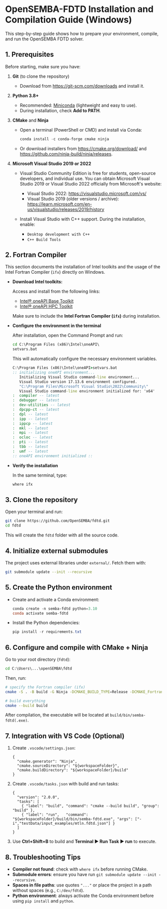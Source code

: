 
# OpenSEMBA-FDTD Installation and Compilation Guide (Windows)

This step-by-step guide shows how to prepare your environment, compile, and run the OpenSEMBA FDTD solver.

## 1. Prerequisites

Before starting, make sure you have:

1. **Git** (to clone the repository)
   - Download from https://git-scm.com/downloads and install it.

2. **Python 3.8+**
   - Recommended: [Miniconda](https://docs.conda.io/en/latest/miniconda.html) (lightweight and easy to use).
   - During installation, check **Add to PATH**.

3. **CMake** and **Ninja**
   - Open a terminal (PowerShell or CMD) and install via Conda:
     ```powershell
     conda install -c conda-forge cmake ninja
     ```
   - Or download installers from https://cmake.org/download/ and https://github.com/ninja-build/ninja/releases.

4. **Microsoft Visual Studio 2019 or 2022**
   
   - Visual Studio Community Edition is free for students, open-source developers, and individual use. You can obtain Microsoft Visual Studio 2019 or Visual Studio 2022 officially from Microsoft's website:

      - Visual Studio 2022: https://visualstudio.microsoft.com/vs/
      - Visual Studio 2019 (older versions / archive): https://learn.microsoft.com/en-us/visualstudio/releases/2019/history

   - Install Visual Studio with C++ support. During the installation, enable:
      - `Desktop development with C++`
      - `C++ Build Tools`

## 2. Fortran Compiler

   This section documents the installation of Intel toolkits and the usage of the Intel Fortran Compiler (`ifx`) directly on Windows.

   - **Download Intel toolkits:**

      Access and install from the following links:
      - [Intel® oneAPI Base Toolkit](https://www.intel.com/content/www/us/en/developer/tools/oneapi/base-toolkit-download.html)
      - [Intel® oneAPI HPC Toolkit](https://www.intel.com/content/www/us/en/developer/tools/oneapi/hpc-toolkit-download.html)

      Make sure to include the **Intel Fortran Compiler (`ifx`)** during installation.

   - **Configure the environment in the terminal**

      After installation, open the Command Prompt and run:

      ```cmd
      cd C:\Program Files (x86)\Intel\oneAPI\
      setvars.bat
      ```

      This will automatically configure the necessary environment variables.

      ```cmd
      C:\Program Files (x86)\Intel\oneAPI>setvars.bat
      :: initializing oneAPI environment...
         Initializing Visual Studio command-line environment...
         Visual Studio version 17.13.6 environment configured.
         "C:\Program Files\Microsoft Visual Studio\2022\Community\"
         Visual Studio command-line environment initialized for: 'x64'
      :  compiler -- latest
      :  debugger -- latest
      :  dev-utilities -- latest
      :  dpcpp-ct -- latest
      :  dpl -- latest
      :  ipp -- latest
      :  ippcp -- latest
      :  mkl -- latest
      :  mpi -- latest
      :  ocloc -- latest
      :  pti -- latest
      :  tbb -- latest
      :  umf -- latest
      :: oneAPI environment initialized ::
      ```

   - **Verify the installation**

      In the same terminal, type:

      ```cmd
      where ifx
      ```

## 3. Clone the repository

Open your terminal and run:

```bash
git clone https://github.com/OpenSEMBA/fdtd.git
cd fdtd
```

This will create the `fdtd` folder with all the source code.

## 4. Initialize external submodules

The project uses external libraries under `external/`. Fetch them with:

```bash
git submodule update --init --recursive
```

## 5. Create the Python environment

- Create and activate a Conda environment:
   ```powershell
   conda create -n semba-fdtd python=3.10
   conda activate semba-fdtd
   ```
- Install the Python dependencies:
   ```powershell
   pip install -r requirements.txt
   ```

## 6. Configure and compile with CMake + Ninja

Go to your root directory (`fdtd`):

``` cmd
cd C:\Users\...\openSEMBA\fdtd
```

Then, run:

```bash
# specify the Fortran compiler (ifx)
cmake -S . -B build -G Ninja -DCMAKE_BUILD_TYPE=Release -DCMAKE_Fortran_COMPILER=ifx

# build everything
cmake --build build
```

After compilation, the executable will be located at `build/bin/semba-fdtd(.exe)`.

## 7. Integration with VS Code (Optional)

1. Create `.vscode/settings.json`:
   ```jsonc
   {
     "cmake.generator": "Ninja",
     "cmake.sourceDirectory": "${workspaceFolder}",
     "cmake.buildDirectory": "${workspaceFolder}/build"
   }
   ```
2. Create `.vscode/tasks.json` with build and run tasks:
   ```jsonc
   {
     "version": "2.0.0",
     "tasks": [
       { "label": "build", "command": "cmake --build build", "group": "build" },
       { "label": "run",   "command": "${workspaceFolder}/build/bin/semba-fdtd.exe", "args": ["-i","testData/input_examples/mtln.fdtd.json"] }
     ]
   }
   ```
3. Use **Ctrl+Shift+B** to build and **Terminal ▶ Run Task ▶ run** to execute.

## 8. Troubleshooting Tips

- **Compiler not found**: check with `where ifx` before running CMake.
- **Submodule errors**: ensure you have run `git submodule update --init --recursive`.
- **Spaces in file paths**: use quotes `"..."` or place the project in a path without spaces (e.g., `C:/dev/fdtd`).
- **Python environment**: always activate the Conda environment before using `pip install` and `python`.
